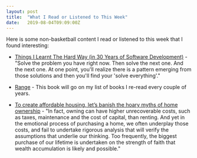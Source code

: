 ```yaml
---
layout: post
title:  "What I Read or Listened to This Week"
date:   2019-08-04T09:09:00Z
---
```

Here is some non-basketball content I read or listened to this week that I found interesting:


* [Things I Learnt The Hard Way (in 30 Years of Software Development)](https://blog.juliobiason.net/thoughts/things-i-learnt-the-hard-way/) - "Solve the problem you have right now. Then solve the next one. And the next one. At one point, you'll realize there is a pattern emerging from those solutions and then you'll find your 'solve everything'."

* [Range](https://www.penguinrandomhouse.com/books/550188/range-by-david-epstein/9780735214484) - This book will go on my list of books I re-read every couple of years.

* [To create affordable housing, let’s banish the hoary myths of home ownership](https://www.theglobeandmail.com/opinion/article-to-create-affordable-housing-lets-banish-the-hoary-myths-of-home/) - "In fact, owning can have higher unrecoverable costs, such as taxes, maintenance and the cost of capital, than renting. And yet in the emotional process of purchasing a home, we often underplay those costs, and fail to undertake rigorous analysis that will verify the assumptions that underlie our thinking. Too frequently, the biggest purchase of our lifetime is undertaken on the strength of faith that wealth accumulation is likely and possible."
